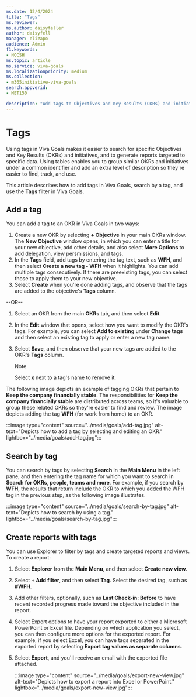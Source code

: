 ```yaml
---
ms.date: 12/4/2024
title: "Tags"
ms.reviewer: 
ms.author: daisyfeller
author: daisyfell
manager: elizapo
audience: Admin
f1.keywords:
- NOCSH
ms.topic: article
ms.service: viva-goals
ms.localizationpriority: medium
ms.collection:  
- m365initiative-viva-goals
search.appverid:
- MET150

description: "Add tags to Objectives and Key Results (OKRs) and initiatives to simplify navigation and reporting."
---
```


# Tags

Using tags in Viva Goals makes it easier to search for specific Objectives and Key Results (OKRs) and initiatives, and to generate reports targeted to specific data. Using tables enables you to group similar OKRs and initiatives under a common identifier and add an extra level of description so they're easier to find, track, and use. 
    
This article describes how to add tags in Viva Goals, search by a tag, and use the **Tags** filter in Viva Goals.

## Add a tag

You can add a tag to an OKR in Viva Goals in two ways:

1. Create a new OKR by selecting **+ Objective** in your main OKRs window. The **New Objective** window opens, in which you can enter a title for your new objective, add other details, and also select **More Options** to add delegation, view persmissions, and tags.
1. In the **Tags** field, add tags by entering the tag text, such as **WFH**, and then select **Create a new tag - WFH** when it highlights. You can add multiple tags consecutively. If there are preexisting tags, you can select those to apply them to your new objective.
1. Select **Create** when you're done adding tags, and observe that the tags are added to the objective's **Tags** column.

--OR--

1. Select an OKR from the main **OKRs** tab, and then select **Edit**.
2. In the **Edit** window that opens, select how you want to modify the OKR's tags. For example, you can select **Add to existing** under **Change tags** and then select an existing tag to apply or enter a new tag name.
3. Select **Save**, and then observe that your new tags are added to the OKR's **Tags** column.

   > [!NOTE]
   > Select **x** next to a tag's name to remove it.

The following image depicts an example of tagging OKRs that pertain to **Keep the company financially stable**. The responsibilities for **Keep the company financially stable** are distributed across teams, so it's valuable to group these related OKRs so they're easier to find and review. The image depicts adding the tag **WFH** (for work from home) to an OKR.

:::image type="content" source="../media/goals/add-tag.jpg" alt-text="Depicts how to add a tag by selecting and editing an OKR." lightbox="../media/goals/add-tag.jpg":::

## Search by tag

You can search by tags by selecting **Search** in the **Main Menu** in the left pane, and then entering the tag name for which you want to search in **Search for OKRs, people, teams and more**. For example, if you search by **WFH**, the results that return include the OKR to which you added the WFH tag in the previous step, as the following image illustrates.

:::image type="content" source="../media/goals/search-by-tag.jpg" alt-text="Depicts how to search by using a tag." lightbox="../media/goals/search-by-tag.jpg":::

## Create reports with tags

You can use Explorer to filter by tags and create targeted reports and views. To create a report:

1. Select **Explorer** from the **Main Menu**, and then select **Create new view**.

2. Select **+ Add filter**, and then select **Tag**. Select the desired tag, such as **#WFH**.

3. Add other filters, optionally, such as **Last Check-in: Before** to have recent recorded progress made toward the objective included in the report.

4. Select Export options to have your report exported to either a Microsoft PowerPoint or Excel file. Depending on which application you select, you can then configure more options for the exported report. For example, if you select Excel, you can have tags separated in the exported report by selecting **Export tag values as separate columns**.
5. Select **Export**, and you'll receive an email with the exported file attached.

   :::image type="content" source="../media/goals/export-new-view.jpg" alt-text="Depicts how to export a report into Excel or PowerPoint." lightbox="../media/goals/export-new-view.jpg":::

